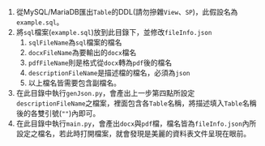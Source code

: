 1. 從MySQL/MariaDB匯出`Table`的DDL(請勿摻雜`View`、`SP`)，此假設名為`example.sql`。
1. 將`sql`檔案(`example.sql`)放到此目錄下，並修改`fileInfo.json`  
    1. `sqlFileName`為`sql`檔案的檔名
    1. `docxFileName`為要輸出的`docx`檔名
    1. `pdfFileName`則是格式從`docx`轉為`pdf`後的檔名
    1. `descriptionFileName`是描述檔的檔名，必須為`json`
    1. 以上檔名皆需要包含副檔名。
1. 在此目錄中執行`genJson.py`，會產出上一步第四點所設定`descriptionFileName`之檔案，裡面包含各`Table`名稱，將描述填入`Table`名稱後的各雙引號(`""`)內即可。
1. 在此目錄中執行`main.py`，會產出`docx`與`pdf`檔，檔名皆為`fileInfo.json`內所設定之檔名，若此時打開檔案，就會發現是美麗的資料表文件呈現在眼前。